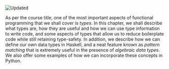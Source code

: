 ![Updated][update-shield]

As per the course title, one of the most important aspects of functional programming that we shall cover is _types_. In this chapter, we shall describe what types are, how they are useful and how we can use type information to write code, and some aspects of types that allow us to reduce boilerplate code while still retaining type-safety. In addition, we describe how we can define our own data types in Haskell, and a neat feature known as _pattern matching_ that is extremely useful in the presence of _algebraic data types_. We also offer some examples of how we can incorporate these concepts in Python.


[update-shield]: https://img.shields.io/badge/LAST%20UPDATED-13%20OCT%202024-57ffd8?style=for-the-badge

